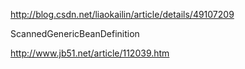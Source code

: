 


http://blog.csdn.net/liaokailin/article/details/49107209

ScannedGenericBeanDefinition

http://www.jb51.net/article/112039.htm